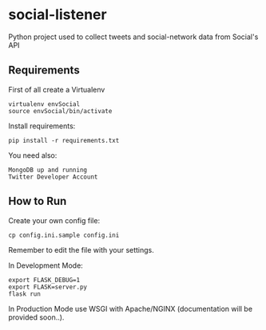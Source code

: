 # social-listener

Python project used to collect tweets and social-network data from Social's API

## Requirements

First of all create a Virtualenv

    virtualenv envSocial
    source envSocial/bin/activate

Install requirements:

    pip install -r requirements.txt

You need also:

    MongoDB up and running
    Twitter Developer Account 

## How to Run

Create your own config file:

    cp config.ini.sample config.ini
    
Remember to edit the file with your settings.

In Development Mode:

    export FLASK_DEBUG=1
    export FLASK=server.py
    flask run
    
In Production Mode use WSGI with Apache/NGINX (documentation will be provided soon..).